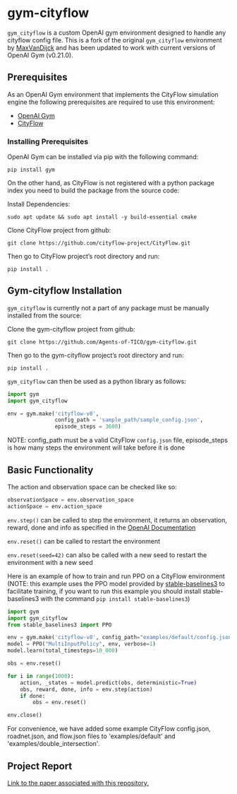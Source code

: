 # gym-cityflow

`gym_cityflow` is a custom OpenAI gym environment designed to handle any cityflow config file.
This is a fork of the original `gym_cityflow` environment by [MaxVanDijck](https://github.com/MaxVanDijck/gym-cityflow)
and has been updated to work with current versions of OpenAI Gym (v0.21.0).

## Prerequisites

As an OpenAI Gym environment that implements the CityFlow simulation engine the following 
prerequisites are required to use this environment:

- [OpenAI Gym](https://www.gymlibrary.dev/)
- [CityFlow](https://cityflow.readthedocs.io/en/latest/install.html)

### Installing Prerequisites

OpenAI Gym can be installed via pip with the following command:

`pip install gym`

On the other hand, as CityFlow is not registered with a python package index you need to build the package
from the source code:

Install Dependencies:

`sudo apt update && sudo apt install -y build-essential cmake`

Clone CityFlow project from github:

`git clone https://github.com/cityflow-project/CityFlow.git`

Then go to CityFlow project’s root directory and run:

`pip install .`

## Gym-cityflow Installation

`gym_cityflow` is currently not a part of any package must be manually installed from the source:

Clone the gym-cityflow project from github:

`git clone https://github.com/Agents-of-TICO/gym-cityflow.git`

Then go to  the gym-cityflow project’s root directory and run:

`pip install .`

`gym_cityflow` can then be used as a python library as follows:

```python
import gym
import gym_cityflow

env = gym.make('cityflow-v0', 
               config_path = 'sample_path/sample_config.json',
               episode_steps = 3600)
```
NOTE: config_path must be a valid CityFlow `config.json` file, episode_steps is how many steps the environment will 
take before it is done

## Basic Functionality

The action and observation space can be checked like so:

```python
observationSpace = env.observation_space
actionSpace = env.action_space
```

`env.step()` can be called to step the environment, it returns an observation, reward, done and info as specified in
the [OpenAI Documentation](https://gym.openai.com/docs/)

`env.reset()` can be called to restart the environment

`env.reset(seed=42)` can also be called with a new seed to restart the environment with a new seed

Here is an example of how to train and run PPO on a CityFlow environment (NOTE: this example uses the PPO model provided
by [stable-baselines3](https://github.com/DLR-RM/stable-baselines3) to facilitate training, if you want to run this example you should install stable-baselines3 with the
command `pip install stable-baselines3`)

```python
import gym
import gym_cityflow
from stable_baselines3 import PPO

env = gym.make('cityflow-v0', config_path="examples/default/config.json", episode_steps=1000)
model = PPO("MultiInputPolicy", env, verbose=1)
model.learn(total_timesteps=10_000)

obs = env.reset()

for i in range(1000):
    action, _states = model.predict(obs, deterministic=True)
    obs, reward, done, info = env.step(action)
    if done:
        obs = env.reset()

env.close()
```

For convenience, we have added some example CityFlow config.json, roadnet.json, and flow.json files 
to 'examples/default' and 'examples/double_intersection'.

## Project Report
[Link to the paper associated with this repository.](https://1drv.ms/b/s!Aju09BcD1HExv-R4mSdQSGhyADB4UQ?e=weWceO)
